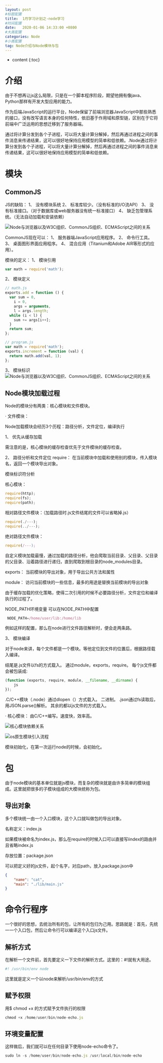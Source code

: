 ```yaml
---
layout: post
#标题配置
title:  1月学习计划之-node学习
#时间配置
date:   2020-01-06 14:33:00 +0800
#大类配置
categories: Node
#小类配置
tag: Node介绍与Node模块与包
---
```


* content
{:toc}

介绍
======

由于不想再让js这么局限，只是在一个脚本程序阶段，期望他拥有像java、Python那样有开发大型应用的能力。

作为后端JavaScript的运行平台，Node保留了前端浏览器JavaScript中那些熟悉的接口，没有改写语言本身的任何特性，依旧基于作用域和原型链，区别在于它将前端中广泛运用的思想迁移到了服务器端。

通过将计算分发到各个子进程，可以将大量计算分解掉，然后再通过进程之间的事件消息来传递结果，这可以很好地保持应用模型的简单和低依赖。.Node通过将计算分发到各个子进程，可以将大量计算分解掉，然后再通过进程之间的事件消息来传递结果，这可以很好地保持应用模型的简单和低依赖。

模块
======
CommonJS
-----

JS的缺陷：
1、 没有模块系统
2、 标准库较少。（没有标准的I/O流API）
3、 没有标准接口。（对于数据库或web服务器没有统一标准接口）
4、 缺乏包管理系统。（无法自动加载和安装依赖）


![Node与浏览器以及W3C组织、CommonJS组织、ECMAScript之间的关系](https://cdn.weipaitang.com/static/20200106a5ee08f0-a3d9-08f0a3d9-6b6a-ce0e3f08d474-W1572H400)

CommonJS现在可以：
1、 服务器端JavaScript应用程序。
2、 命令行工具。
3、 桌面图形界面应用程序。
4、 混合应用（Titanium和Adobe AIR等形式的应用）。


模块的定义：
1、 模块引用
```js
var math = require('math');
```
2、 模块定义
```js
// math.js
exports.add = function () {
  var sum = 0,
    i = 0,
    args = arguments,
    l = args.length;
  while (i < l) {
    sum += args[i++];
  }
  return sum;
};

// program.js
var math = require('math');
exports.increment = function (val) {
  return math.add(val, 1);
};
```
3、 模块标识
![Node与浏览器以及W3C组织、CommonJS组织、ECMAScript之间的关系](https://cdn.weipaitang.com/static/20200106b31e588c-e941-588ce941-e38c-7dd10248023e-W1176H528)


Node模块加载过程
--------
Node的模块分有两类：核心模块和文件模块。

· 文件模块：

Node加载模块会经历3个历程：路径分析，文件定位，编译执行

1、 优先从缓存加载

需注意的是，核心模块的缓存检查优先于文件模块的缓存检查。

2、 路径分析和文件定位
require： 在当前模块中加载和使用别的模块，传入模块名，返回一个模块导出对象。

模块标识符分析

核心模块：
```js
require(http);
require(fs);
require(path);
```
相对路径文件模块：（加载路径时.js文件结尾的文件可以省略掉.js）
```js
require(./---);
require(../---);
```
绝对路径文件模块：
```js
require(/---);
```
自定义模块加载最慢，通过加载的路径分析，他会爬取当前目录、父目录、父目录的父目录、沿着路径进行递归，直到爬取到根目录的node_modules目录。

exports： 当前模块的导出对象，用于导出公共方法和属性

module： 访问当前模块的一些信息，最多的用途是替换当前模块的导出对象

由于缓存加载的优化策略，使得二次引用的时候不必要路径分析，文件定位和编译执行的过程了。

NODE_PATH环境变量
可以在NODE_PATH中配置
```js
 NODE_PATH=/home/user/lib:/home/lib
```
 例如这样的配置，那么在node进行文件路径解析时，便会走两条路。

3、 模块编译

对于node来讲，每个文件都是一个模块。等他定位到文件的位置后，根据路径载入编译。

结尾是.js文件以fs的方式载入。 通过module，exports，require。
每个js文件都会被包装成:
```js
(function (exports, require, module, __filename, __dirname) {
    js
});
```
.C/C++模块（.node）通过dlopen（）方式载入。 二进制。
.json通过fs读取后，用JSON.parse()解析。
其余的都以js文件的方式载入。

· 核心模块：
由C/C++编写。速度快，效率高。

![核心模块依赖关系](https://cdn.weipaitang.com/static/20200107fa0f08ac-b4a4-08acb4a4-b718-277c48b3b7b2-W1212H1368)

![os原生模块引入流程](https://cdn.weipaitang.com/static/2020010769f5b3ed-f592-b3edf592-9708-80225c0f0049-W1194H1546)

模块初始化，在第一次运行node的时候，会初始化。

包
========

由于node模块的基本单位就是js模块，而复杂的模块就是由许多简单的模块组成。这里就把很多的子模块组成的大模块统称为包。

导出对象
----
多个模块统一由一个入口模块，这个入口就叫做包的导出对象。

名称定义：index.js

如果模块被命名为index.js，那么在require的时候入口可以直接写iindex的路由并且省略index.js

存放位置：package.json

可以把定义好的js文件，起个名字，对应path，放入package.json中

```json
{
    "name": "cat",
    "main": "./lib/main.js"
}
```

命令行程序
======
一个很好的思想，去统治所有的包，让所有的包归为己用。思路就是：首先，先统一一个入口包，然后让命令行可以编译这个入口js文件。

解析方式
----
在解析一个文件前，首先要定义一下文件的解析方式。这里的：#!就有大用途。
```js
#! /usr/bin/env node
```
这里就是定义一个以node来解析/usr/bin/env的方式

赋予权限
-----
用$ chmod +x 的方式赋予文件执行的权限
```js
chmod +x /home/user/bin/node-echo.js
```

环境变量配置
-----
这样做后，我们就可以在任何目录下使用node-echo命令了。
```js
sudo ln -s /home/user/bin/node-echo.js /usr/local/bin/node-echo
 ```

